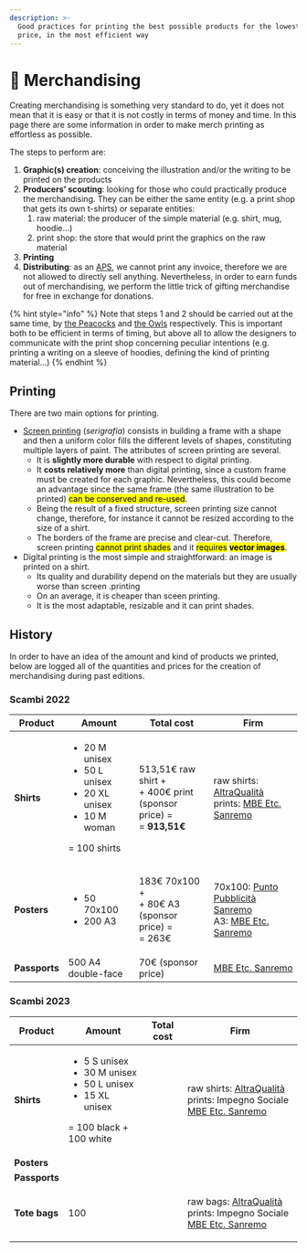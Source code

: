 ```yaml
---
description: >-
  Good practices for printing the best possible products for the lowest possible
  price, in the most efficient way
---
```


# 👕 Merchandising

Creating merchandising is something very standard to do, yet it does not mean that it is easy or that it is not costly in terms of money and time. In this page there are some information in order to make merch printing as effortless as possible.

The steps to perform are:

1. **Graphic(s) creation**: conceiving the illustration and/or the writing to be printed on the products
2. **Producers’ scouting**: looking for those who could practically produce the merchandising. They can be either the same entity (e.g. a print shop that gets its own t-shirts) or separate entities:
   1. raw material: the producer of the simple material (e.g. shirt, mug, hoodie…)
   2. print shop: the store that would print the graphics on the raw material
3. **Printing**
4. **Distributing**: as an [APS](Associazione/), we cannot print any invoice, therefore we are not allowed to directly sell anything. Nevertheless, in order to earn funds out of merchandising, we perform the little trick of gifting merchandise for free in exchange for donations.

{% hint style="info" %}
Note that steps 1 and 2 should be carried out at the same time, by [the Peacocks](Staff/Teams.md#peacocks) and [the Owls](Staff/Teams.md#owls) respectively. This is important both to be efficient in terms of timing, but above all to allow the designers to communicate with the print shop concerning peculiar intentions (e.g. printing a writing on a sleeve of hoodies, defining the kind of printing material…)
{% endhint %}

## Printing

There are two main options for printing.

* [Screen printing](https://en.wikipedia.org/wiki/Screen\_printing) (_serigrafia_) consists in building a frame with a shape and then a uniform color fills the different levels of shapes, constituting multiple layers of paint. The attributes of screen printing are several.
  * It is **slightly more durable** with respect to digital printing.
  * It **costs relatively more** than digital printing, since a custom frame must be created for each graphic. Nevertheless, this could become an advantage since the same frame (the same illustration to be printed) <mark style="background-color:yellow;">can be conserved and re-used</mark>.
  * Being the result of a fixed structure, screen printing size cannot change, therefore, for instance it cannot be resized according to the size of a shirt.
  * The borders of the frame are precise and clear-cut. Therefore, screen printing <mark style="background-color:yellow;">cannot print shades</mark> and it <mark style="background-color:yellow;">requires</mark> <mark style="background-color:yellow;"></mark><mark style="background-color:yellow;">**vector images**</mark>.
* Digital printing is the most simple and straightforward: an image is printed on a shirt.
  * Its quality and durability depend on the materials but they are usually worse than screen .printing
  * On an average, it is cheaper than sceen printing.
  * It is the most adaptable, resizable and it can print shades.

## History

In order to have an idea of the amount and kind of products we printed, below are logged all of the quantities and prices for the creation of merchandising during past editions.

### Scambi 2022

| Product       | Amount                                                                                                         | Total cost                                                                                 | Firm                                                                                                                                                                                           |
| ------------- | -------------------------------------------------------------------------------------------------------------- | ------------------------------------------------------------------------------------------ | ---------------------------------------------------------------------------------------------------------------------------------------------------------------------------------------------- |
| **Shirts**    | <ul><li>20 M unisex</li><li>50 L unisex</li><li>20 XL unisex</li><li>10 M woman</li></ul><p>  = 100 shirts</p> | <p>513,51€ raw shirt +<br>+ 400€ print (sponsor price) =<br>= <strong>913,51€</strong></p> | <p>raw shirts: <a href="https://altraq.it">AltraQualità</a><br>prints: <a href="https://www.mbe.it/it/spedizioni-stampa/imperia/sanremo/0205">MBE Etc. Sanremo</a></p>                         |
| **Posters**   | <ul><li>50 70x100</li><li>200 A3</li></ul>                                                                     | <p>183€ 70x100 +<br>+ 80€ A3 (sponsor price) =<br>= 263€</p>                               | <p>70x100: <a href="http://www.puntopubblicitasanremo.it/">Punto Pubblicità Sanremo</a><br>A3: <a href="https://www.mbe.it/it/spedizioni-stampa/imperia/sanremo/0205">MBE Etc. Sanremo</a></p> |
| **Passports** | 500 A4 double-face                                                                                             | 70€ (sponsor price)                                                                        | [MBE Etc. Sanremo](https://www.mbe.it/it/spedizioni-stampa/imperia/sanremo/0205)                                                                                                               |

### Scambi 2023

| Product       | Amount                                                                                                                    | Total cost | Firm                                                                                                                                                                                   |
| ------------- | ------------------------------------------------------------------------------------------------------------------------- | ---------- | -------------------------------------------------------------------------------------------------------------------------------------------------------------------------------------- |
| **Shirts**    | <ul><li>5 S unisex</li><li>30 M unisex</li><li>50 L unisex</li><li>15 XL unisex</li></ul><p>  = 100 black + 100 white</p> |            | <p>raw shirts: <a href="https://altraq.it">AltraQualità</a><br>prints: Impegno Sociale <a href="https://www.mbe.it/it/spedizioni-stampa/imperia/sanremo/0205">MBE Etc. Sanremo</a></p> |
| **Posters**   |                                                                                                                           |            |                                                                                                                                                                                        |
| **Passports** |                                                                                                                           |            |                                                                                                                                                                                        |
| **Tote bags** | 100                                                                                                                       |            | <p>raw bags: <a href="https://altraq.it">AltraQualità</a><br>prints: Impegno Sociale <a href="https://www.mbe.it/it/spedizioni-stampa/imperia/sanremo/0205">MBE Etc. Sanremo</a></p>   |
